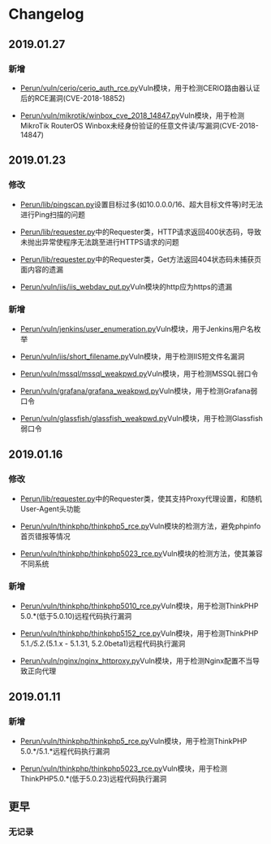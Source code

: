 # Changelog

## 2019.01.27

### 新增

- [Perun/vuln/cerio/cerio_auth_rce.py](https://github.com/WyAtu/Perun/blob/master/vuln/cerio/cerio_auth_rce.py)Vuln模块，用于检测CERIO路由器认证后的RCE漏洞(CVE-2018-18852)

- [Perun/vuln/mikrotik/winbox_cve_2018_14847.py](https://github.com/WyAtu/Perun/blob/master/vuln/mikrotik/winbox_cve_2018_14847.py)Vuln模块，用于检测MikroTik RouterOS Winbox未经身份验证的任意文件读/写漏洞(CVE-2018-14847)

## 2019.01.23

### 修改

- [Perun/lib/pingscan.py](https://github.com/WyAtu/Perun/blob/master/lib/pingscan.py)设置目标过多(如10.0.0.0/16、超大目标文件等)时无法进行Ping扫描的问题

- [Perun/lib/requester.py](https://github.com/WyAtu/Perun/blob/master/lib/requester.py)中的Requester类，HTTP请求返回400状态码，导致未抛出异常使程序无法跳至进行HTTPS请求的问题

- [Perun/lib/requester.py](https://github.com/WyAtu/Perun/blob/master/lib/requester.py)中的Requester类，Get方法返回404状态码未捕获页面内容的遗漏

- [Perun/vuln/iis/iis_webdav_put.py](https://github.com/WyAtu/Perun/blob/master/vuln/iis/iis_webdav_put.py)Vuln模块的http应为https的遗漏

### 新增

- [Perun/vuln/jenkins/user_enumeration.py](https://github.com/WyAtu/Perun/blob/master/vuln/jenkins/user_enumeration.py)Vuln模块，用于Jenkins用户名枚举

- [Perun/vuln/iis/short_filename.py](https://github.com/WyAtu/Perun/blob/master/vuln/iis/short_filename.py)Vuln模块，用于检测IIS短文件名漏洞

- [Perun/vuln/mssql/mssql_weakpwd.py](https://github.com/WyAtu/Perun/blob/master/vuln/mssql/mssql_weakpwd.py)Vuln模块，用于检测MSSQL弱口令

- [Perun/vuln/grafana/grafana_weakpwd.py](https://github.com/WyAtu/Perun/blob/master/vuln/grafana/grafana_weakpwd.py)Vuln模块，用于检测Grafana弱口令

- [Perun/vuln/glassfish/glassfish_weakpwd.py](https://github.com/WyAtu/Perun/blob/master/vuln/glassfish/glassfish_weakpwd.py)Vuln模块，用于检测Glassfish弱口令

## 2019.01.16

### 修改

- [Perun/lib/requester.py](https://github.com/WyAtu/Perun/blob/master/lib/requester.py)中的Requester类，使其支持Proxy代理设置，和随机User-Agent头功能

- [Perun/vuln/thinkphp/thinkphp5_rce.py](https://github.com/WyAtu/Perun/blob/master/vuln/thinkphp/thinkphp5_rce.py)Vuln模块的检测方法，避免phpinfo首页错报等情况

- [Perun/vuln/thinkphp/thinkphp5023_rce.py](https://github.com/WyAtu/Perun/blob/master/vuln/thinkphp/thinkphp5023_rce.py)Vuln模块的检测方法，使其兼容不同系统

### 新增

- [Perun/vuln/thinkphp/thinkphp5010_rce.py](https://github.com/WyAtu/Perun/blob/master/vuln/thinkphp/thinkphp5010_rce.py)Vuln模块，用于检测ThinkPHP 5.0.\*(低于5.0.10)远程代码执行漏洞

- [Perun/vuln/thinkphp/thinkphp5152_rce.py](https://github.com/WyAtu/Perun/blob/master/vuln/thinkphp/thinkphp5010_rce.py)Vuln模块，用于检测ThinkPHP 5.1.*/5.2.*(5.1.x - 5.1.31, 5.2.0beta1)远程代码执行漏洞

- [Perun/vuln/nginx/nginx_httproxy.py](https://github.com/WyAtu/Perun/blob/master/vuln/nginx/nginx_httproxy.py)Vuln模块，用于检测Nginx配置不当导致正向代理

## 2019.01.11

### 新增

- [Perun/vuln/thinkphp/thinkphp5_rce.py](https://github.com/WyAtu/Perun/blob/master/vuln/thinkphp/thinkphp5_rce.py)Vuln模块，用于检测ThinkPHP 5.0.\*/5.1.\*远程代码执行漏洞

- [Perun/vuln/thinkphp/thinkphp5023_rce.py](https://github.com/WyAtu/Perun/blob/master/vuln/thinkphp/thinkphp5023_rce.py)Vuln模块，用于检测ThinkPHP5.0.\*(低于5.0.23)远程代码执行漏洞

## 更早

### 无记录
